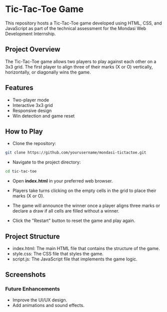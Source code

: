 # Tic-Tac-Toe Game

This repository hosts a Tic-Tac-Toe game developed using HTML, CSS, and JavaScript as part of the technical assessment for the Mondasi Web Development Internship.

## Project Overview

The Tic-Tac-Toe game allows two players to play against each other on a 3x3 grid. The first player to align three of their marks (X or O) vertically, horizontally, or diagonally wins the game.

## Features

- Two-player mode
- Interactive 3x3 grid
- Responsive design
- Win detection and game reset

## How to Play

- Clone the repository:

~~~bash
git clone https://github.com/yourusername/mondasi-tictactoe.git
~~~

- Navigate to the project directory:

~~~bash
cd tic-tac-toe
~~~

- Open **index.html** in your preferred web browser.

- Players take turns clicking on the empty cells in the grid to place their marks (X or O).

- The game will announce the winner once a player aligns three marks or declare a draw if all cells are filled without a winner.

- Click the "Restart" button to reset the game and play again.

## Project Structure

- index.html: The main HTML file that contains the structure of the game.
- style.css: The CSS file that styles the game.
- script.js: The JavaScript file that implements the game logic.

## Screenshots

### Future Enhancements

- Improve the UI/UX design.
- Add animations and sound effects.